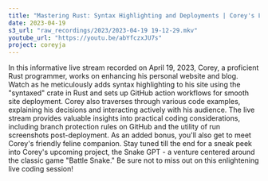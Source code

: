 ```yaml
---
title: "Mastering Rust: Syntax Highlighting and Deployments | Corey's Live Coding Session"
date: 2023-04-19
s3_url: "raw_recordings/2023/2023-04-19 19-12-29.mkv"
youtube_url: "https://youtu.be/abYfczxJU7s"
project: coreyja
---
```


In this informative live stream recorded on April 19, 2023, Corey, a proficient Rust programmer, works on enhancing his personal website and blog. Watch as he meticulously adds syntax highlighting to his site using the "syntaxed" crate in Rust and sets up GitHub action workflows for smooth site deployment. Corey also traverses through various code examples, explaining his decisions and interacting actively with his audience. The live stream provides valuable insights into practical coding considerations, including branch protection rules on GitHub and the utility of run screenshots post-deployment. As an added bonus, you'll also get to meet Corey's friendly feline companion. Stay tuned till the end for a sneak peek into Corey's upcoming project, the Snake GPT - a venture centered around the classic game "Battle Snake." Be sure not to miss out on this enlightening live coding session!
